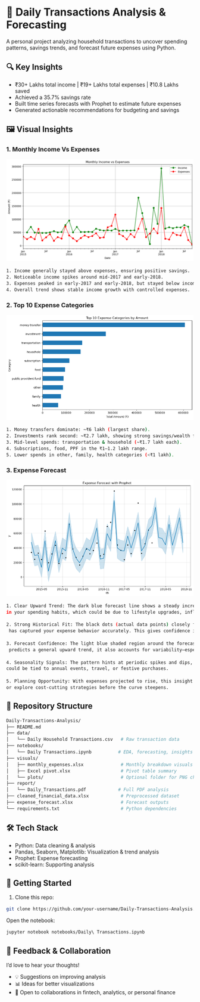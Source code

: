 # 💸 Daily Transactions Analysis & Forecasting

A personal project analyzing household transactions to uncover spending patterns, savings trends, and forecast future expenses using Python.

## 🔍 Key Insights
* ₹30+ Lakhs total income | ₹19+ Lakhs total expenses | ₹10.8 Lakhs saved
* Achieved a 35.7% savings rate
* Built time series forecasts with Prophet to estimate future expenses
* Generated actionable recommendations for budgeting and savings

## 🖼️ Visual Insights

### 1. Monthly Income Vs Expenses

![Monthly Income Vs Expenses](visuals/plots/Income_vs_Expenses.png)
``` bash
1. Income generally stayed above expenses, ensuring positive savings.
2. Noticeable income spikes around mid-2017 and early-2018.
3. Expenses peaked in early-2017 and early-2018, but stayed below income.
4. Overall trend shows stable income growth with controlled expenses.
```
### 2. Top 10 Expense Categories

![Expense Categories](visuals/plots/Expense_categories.png)
``` bash
1. Money transfers dominate: ~₹6 lakh (largest share).
2. Investments rank second: ~₹2.7 lakh, showing strong savings/wealth focus.
3. Mid-level spends: transportation & household (~₹1.7 lakh each).
4. Subscriptions, food, PPF in the ₹1–1.2 lakh range.
5. Lower spends in other, family, health categories (<₹1 lakh).
```
### 3. Expense Forecast
![Expense Forecast](visuals/plots/Expense_Forecast.png)
``` bash
1. Clear Upward Trend: The dark blue forecast line shows a steady increase in expenses over time. This suggests a gradual rise
in your spending habits, which could be due to lifestyle upgrades, inflation, or recurring commitments.

2. Strong Historical Fit: The black dots (actual data points) closely follow the forecast line, indicating that the Prophet model
 has captured your expense behavior accurately. This gives confidence in its future predictions.

3. Forecast Confidence: The light blue shaded region around the forecast line represents the uncertainty interval. While the model
 predicts a general upward trend, it also accounts for variability—especially in months with irregular spending.

4. Seasonality Signals: The pattern hints at periodic spikes and dips, suggesting seasonal or cyclical spending behaviors. These
could be tied to annual events, travel, or festive purchases.

5. Planning Opportunity: With expenses projected to rise, this insight can help you proactively adjust budgets, set savings goals,
or explore cost-cutting strategies before the curve steepens.
```

## 📂 Repository Structure
``` bash
Daily-Transactions-Analysis/
├── README.md
├── data/
│   └── Daily Household Transactions.csv   # Raw transaction data
├── notebooks/
│   └── Daily Transactions.ipynb          # EDA, forecasting, insights
├── visuals/
│   ├── monthly_expenses.xlsx              # Monthly breakdown visuals
│   ├── Excel pivot.xlsx                   # Pivot table summary
│   └── plots/                             # Optional folder for PNG charts
├── report/
│   └── Daily_Transactions.pdf            # Full PDF analysis
├── cleaned_financial_data.xlsx            # Preprocessed dataset
├── expense_forecast.xlsx                  # Forecast outputs
└── requirements.txt                       # Python dependencies
```

## 🛠️ Tech Stack
* Python: Data cleaning & analysis
* Pandas, Seaborn, Matplotlib: Visualization & trend analysis
* Prophet: Expense forecasting
* scikit-learn: Supporting analysis

## 🚀 Getting Started
1. Clone this repo:
``` bash
git clone https://github.com/your-username/Daily-Transactions-Analysis.git
```

Open the notebook:
``` bash
jupyter notebook notebooks/Daily\ Transactions.ipynb
```

## 💬 Feedback & Collaboration

I’d love to hear your thoughts!
* 💡 Suggestions on improving analysis
* 📊 Ideas for better visualizations
* 🤝 Open to collaborations in fintech, analytics, or personal finance
